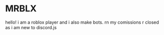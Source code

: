 # MRBLX
hello! i am a roblox player and i also make bots. rn my comissions r closed as i am new to discord.js
